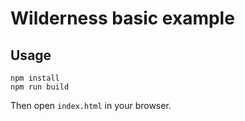 # Wilderness basic example

## Usage

```
npm install
npm run build
```

Then open `index.html` in your browser.
